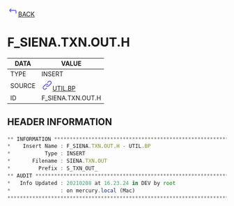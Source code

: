 <img src="../.resources/themes/unicons-line-6563ff/corner-up-left-alt.svg" alt="BACK" width="25" />[BACK](../DOCS/UTIL.BP.md)  
# F_SIENA.TXN.OUT.H  
|DATA|VALUE|
| --- | --- |
|TYPE|INSERT|
|SOURCE|<img src="../.resources/themes/unicons-line-6563ff/link.svg" alt="UTIL.BP" width="25" />[UTIL.BP](../DOCS/UTIL.BP.md)|
|ID|F_SIENA.TXN.OUT.H|
    
    
## HEADER INFORMATION  
```javascript
** INFORMATION ****************************************************************
*    Insert Name : F_SIENA.TXN.OUT.H - UTIL.BP
*           Type : INSERT
*       Filename : SIENA.TXN.OUT
*         Prefix : S_TXN_OUT_
** AUDIT **********************************************************************
*   Info Updated : 20210208 at 16.23.24 in DEV by root
*                : on mercury.local (Mac)
*******************************************************************************
```
